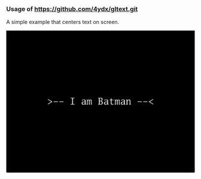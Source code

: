 ### Usage of https://github.com/4ydx/gltext.git

A simple example that centers text on screen.

![Alt text](/example.png?raw=true "Working Example")
